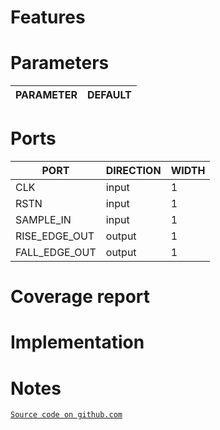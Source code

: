 # Features

# Parameters
| PARAMETER | DEFAULT |
|-|-|

# Ports
| PORT | DIRECTION | WIDTH |
|-|-|-|
| CLK | input | 1 |
| RSTN | input | 1 |
| SAMPLE_IN | input | 1 |
| RISE_EDGE_OUT | output | 1 |
| FALL_EDGE_OUT | output | 1 |

# Coverage report

# Implementation

# Notes
[`Source code on github.com`](https://github.com/scorbetta/rdnv/tree/main/tatooine/library/syn/EDGE_DETECTOR/rtl)